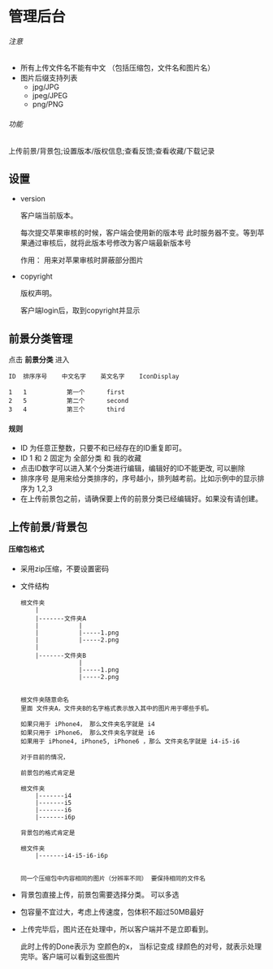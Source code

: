 # 管理后台


###### 注意

*   所有上传文件名不能有中文 （包括压缩包，文件名和图片名）
*   图片后缀支持列表
    *   jpg/JPG
    *   jpeg/JPEG
    *   png/PNG


###### 功能

上传前景/背景包;设置版本/版权信息;查看反馈;查看收藏/下载记录

## 设置

*   version
    
    客户端当前版本。
    
    每次提交苹果审核的时候，客户端会使用新的版本号
    此时服务器不变。等到苹果通过审核后，就将此版本号修改为客户端最新版本号
    
    作用： 用来对苹果审核时屏蔽部分图片
    
*   copyright

    版权声明。
    
    客户端login后，取到copyright并显示


## 前景分类管理

点击 **前景分类** 进入

    ID  排序序号    中文名字    英文名字    IconDisplay

    1   1           第一个      first
    2   5           第二个      second
    3   4           第三个      third


#### 规则
*   ID 为任意正整数，只要不和已经存在的ID重复即可。
*   ID 1 和 2 固定为 全部分类 和 我的收藏
*   点击ID数字可以进入某个分类进行编辑，编辑好的ID不能更改, 可以删除
*   排序序号 是用来给分类排序的，序号越小，排列越考前。比如示例中的显示排序为 1,2,3
*   在上传前景包之前，请确保要上传的前景分类已经编辑好。如果没有请创建。


## 上传前景/背景包

#### 压缩包格式
*   采用zip压缩，不要设置密码
*   文件结构

        根文件夹
            |
            |-------文件夹A
            |           |
            |           |-----1.png
            |           |-----2.png
            |
            |-------文件夹B
                        |
                        |-----1.png
                        |-----2.png

        
        根文件夹随意命名
        里面 文件夹A，文件夹B的名字格式表示放入其中的图片用于哪些手机。

        如果只用于 iPhone4， 那么文件夹名字就是 i4
        如果只用于 iPhone6， 那么文件夹名字就是 i6
        如果用于 iPhone4, iPhone5, iPhone6 ，那么 文件夹名字就是 i4-i5-i6

        对于目前的情况，

        前景包的格式肯定是

        根文件夹
            |-------i4
            |-------i5
            |-------i6
            |-------i6p

        背景包的格式肯定是 

        根文件夹
            |-------i4-i5-i6-i6p

        
        同一个压缩包中内容相同的图片（分辨率不同） 要保持相同的文件名


*   背景包直接上传，前景包需要选择分类。 可以多选
*   包容量不宜过大，考虑上传速度，包体积不超过50MB最好
*   上传完毕后，图片还在处理中，所以客户端并不是立即看到。

    此时上传的Done表示为 空颜色的x， 当标记变成 绿颜色的对号，就表示处理完毕。客户端可以看到这些图片



